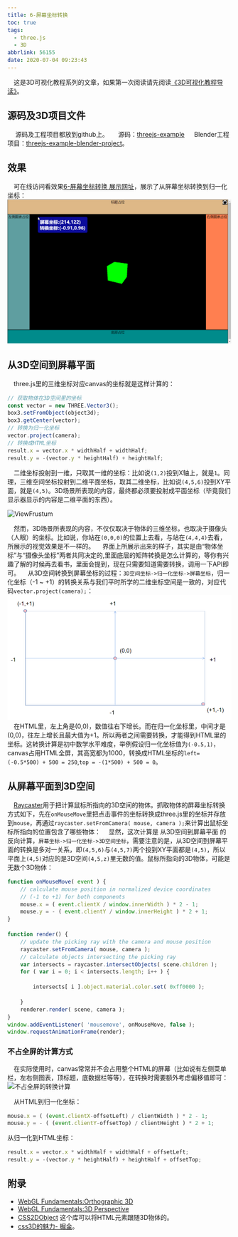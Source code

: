 ```yaml
---
title: 6-屏幕坐标转换
toc: true
tags:
  - three.js
  - 3D
abbrlink: 56155
date: 2020-07-04 09:23:43
---
```

&emsp;这是3D可视化教程系列的文章，如果第一次阅读请先阅读[《3D可视化教程导读》](/posts/30679)。

## 源码及3D项目文件
&emsp; 源码及工程项目都放到github上。
&emsp; 源码：[threejs-example](https://github.com/alwxkxk/threejs-example)
&emsp; Blender工程项目：[threejs-example-blender-project](https://github.com/alwxkxk/threejs-example-blender-project)。

## 效果
&emsp;可在线访问看效果[6-屏幕坐标转换 展示网址](http://3d.scaugreen.cn/6-calculate-position.html)，展示了从屏幕坐标转换到归一化坐标：
![6-屏幕坐标转换](/blog_images/3d/6-屏幕坐标转换.gif)


## 从3D空间到屏幕平面
&emsp;three.js里的三维坐标对应canvas的坐标就是这样计算的：
```js
// 获取物体在3D空间里的坐标
const vector = new THREE.Vector3();
box3.setFromObject(object3d);
box3.getCenter(vector);
// 转换为归一化坐标
vector.project(camera);
// 转换成HTML坐标
result.x = vector.x * widthHalf + widthHalf;
result.y = -(vector.y * heightHalf) + heightHalf;
```
&emsp;二维坐标投射到一维，只取其一维的坐标：比如说`(1,2)`投到X轴上，就是`1`。同理，三维空间坐标投射到二维平面坐标，取其二维坐标，比如说`(4,5,6)`投到XY平面，就是`(4,5)`。3D场景所表现的内容，最终都必须要投射成平面坐标（毕竟我们显示器显示的内容是二维平面的东西）。

![ViewFrustum](/blog_images/3d/ViewFrustum.png)

&emsp;然而，3D场景所表现的内容，不仅仅取决于物体的三维坐标，也取决于摄像头（人眼）的坐标。比如说，你站在`(0,0,0)`的位置上去看，与站在`(4,4,4)`去看，所展示的视觉效果是不一样的。
&emsp;界面上所展示出来的样子，其实是由“物体坐标”与“摄像头坐标”两者共同决定的,里面底层的矩阵转换是怎么计算的，等你有兴趣了解的时候再去看书，里面会提到，现在只需要知道需要转换，调用一下API即可。
&emsp;从3D空间转换到屏幕坐标的过程：`3D空间坐标->归一化坐标->屏幕坐标`，归一化坐标（-1 ~ +1）的转换关系与我们平时所学的二维坐标空间是一致的，对应代码`vector.project(camera);`：
![归一化坐标](/blog_images/3d/归一化坐标.png)
&emsp;在HTML里，左上角是(0,0)，数值往右下增长。而在归一化坐标里，中间才是(0,0)，往左上增长且最大值为+1。所以两者之间需要转换，才能得到HTML里的坐标。这转换计算是初中数学水平难度，举例假设归一化坐标值为`(-0.5,1)`，canvas占用HTML全屏，其高宽都为1000，转换成HTML坐标的`left= (-0.5*500) + 500 = 250`,`top = -(1*500) + 500 = 0`。

## 从屏幕平面到3D空间
&emsp;[Raycaster](https://threejs.org/docs/index.html#api/en/core/Raycaster)用于把计算鼠标所指向的3D空间的物体。抓取物体的屏幕坐标转换方式如下，先在`onMouseMove`里把点击事件的坐标转换成three.js里的坐标并存放到`mouse`，再通过`raycaster.setFromCamera( mouse, camera );`来计算出鼠标坐标所指向的位置包含了哪些物体：
&emsp;显然，这次计算是 从3D空间到屏幕平面 的反向计算，`屏幕坐标->归一化坐标->3D空间坐标`，需要注意的是，从3D空间到屏幕平面的转换是多对一关系，即`(4,5,6)`与`(4,5,7)`两个投到XY平面都是`(4,5)`，所以平面上`(4,5)`对应的是3D空间`(4,5,z)`里无数的值。鼠标所指向的3D物体，可能是无数个3D物体：
```js
function onMouseMove( event ) {
	// calculate mouse position in normalized device coordinates
	// (-1 to +1) for both components
	mouse.x = ( event.clientX / window.innerWidth ) * 2 - 1;
	mouse.y = - ( event.clientY / window.innerHeight ) * 2 + 1;
}

function render() {
	// update the picking ray with the camera and mouse position
	raycaster.setFromCamera( mouse, camera );
	// calculate objects intersecting the picking ray
	var intersects = raycaster.intersectObjects( scene.children );
	for ( var i = 0; i < intersects.length; i++ ) {

		intersects[ i ].object.material.color.set( 0xff0000 );

	}
	renderer.render( scene, camera );
}
window.addEventListener( 'mousemove', onMouseMove, false );
window.requestAnimationFrame(render);
```



### 不占全屏的计算方式
&emsp;在实际使用时，canvas常常并不会占用整个HTML的屏幕（比如说有左侧菜单栏，左右侧图表，顶标题，底数据栏等等），在转换时需要额外考虑偏移值即可：
![不占全屏的转换计算](/blog_images/3d/不占全屏的转换计算.png)

&emsp;从HTML到归一化坐标：
```js
mouse.x = ( (event.clientX-offsetLeft) / clientWidth ) * 2 - 1;
mouse.y = - ( (event.clientY-offsetTop) / clientHeight ) * 2 + 1;
```

从归一化到HTML坐标：
```js
result.x = vector.x * widthHalf + widthHalf + offsetLeft;
result.y = -(vector.y * heightHalf) + heightHalf + offsetTop;
```




## 附录
- [WebGL Fundamentals:Orthographic 3D](https://webglfundamentals.org/webgl/lessons/webgl-3d-orthographic.html)
- [WebGL Fundamentals:3D Perspective](https://webglfundamentals.org/webgl/lessons/webgl-3d-perspective.html)
- [CSS2DObject](https://threejs.org/examples/?q=css#css2d_label) 这个库可以将HTML元素跟随3D物体的。
- [css3D的魅力- 掘金](https://juejin.im/post/5b01b459f265da0b796529ef)。